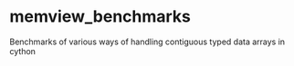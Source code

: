 memview_benchmarks
==================

Benchmarks of various ways of handling contiguous typed data arrays in cython